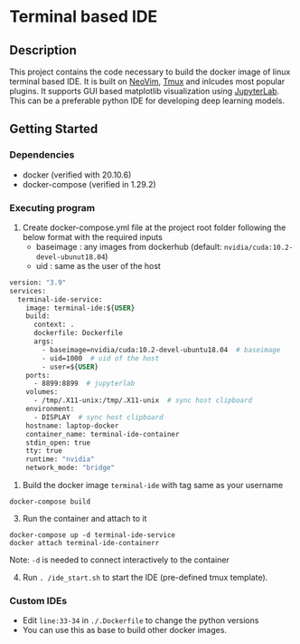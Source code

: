 # Terminal based IDE

## Description
This project contains the code necessary to build the docker image of linux terminal based IDE. It is built on [NeoVim](https://github.com/neovim/neovim), [Tmux](https://github.com/tmux/tmux) and inlcudes most popular plugins. It supports GUI based matplotlib visualization using [JupyterLab](https://jupyterlab.readthedocs.io/en/stable/index.html). This can be a preferable python IDE for developing deep learning models. 

## Getting Started

### Dependencies
- docker (verified with 20.10.6)
- docker-compose (verified in 1.29.2)

### Executing program
1. Create docker-compose.yml file at the project root folder following the below format with the required inputs 
    - baseimage : any images from dockerhub (default: `nvidia/cuda:10.2-devel-ubunut18.04`)
    - uid : same as the user of the host

```dockerfile
version: "3.9"
services:
  terminal-ide-service:
    image: terminal-ide:${USER}
    build:
      context: .
      dockerfile: Dockerfile
      args:
        - baseimage=nvidia/cuda:10.2-devel-ubuntu18.04  # baseimage  
        - uid=1000  # uid of the host
        - user=${USER}
    ports:
      - 8899:8899  # jupyterlab
    volumes:
      - /tmp/.X11-unix:/tmp/.X11-unix  # sync host clipboard
    environment:
      - DISPLAY  # sync host clipboard
    hostname: laptop-docker
    container_name: terminal-ide-container
    stdin_open: true
    tty: true
    runtime: "nvidia"
    network_mode: "bridge"
```

1. Build the docker image `terminal-ide` with tag same as your username
```commandline
docker-compose build
```

3. Run the container and attach to it
```commandline
docker-compose up -d terminal-ide-service
docker attach terminal-ide-containerr
```
Note: `-d` is needed to connect interactively to the container

4. Run `. /ide_start.sh` to start the IDE (pre-defined tmux template).

### Custom IDEs
- Edit `line:33-34` in `./.Dockerfile` to change the python versions 
- You can use this as base to build other docker images.
